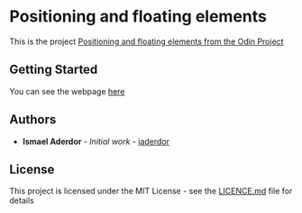 # Positioning and floating elements

This is the project [Positioning and floating elements from the Odin Project](https://www.theodinproject.com/courses/html-and-css/lessons/positioning-and-floating-elements#introduction)

## Getting Started

You can see the webpage [here](https://iaderdor.github.io/position-and-floating-elements/index.html)


## Authors

* **Ismael Aderdor** - *Initial work* - [iaderdor](https://github.com/iaderdor)


## License

This project is licensed under the MIT License - see the [LICENCE.md](LICENCE.md) file for details

